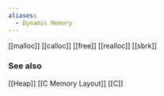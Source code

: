 ```yaml
---
aliases:
  - Dynamic Memory
---
```


[[malloc]]
[[calloc]]
[[free]]
[[realloc]]
[[sbrk]]
### See also
[[Heap]]
[[C Memory Layout]]
[[C]]